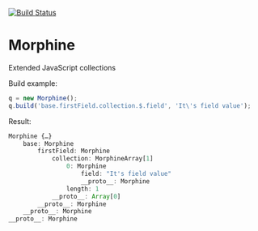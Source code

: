 [![Build Status](https://travis-ci.org/KlimMalgin/Morphine.svg?branch=master)](https://travis-ci.org/KlimMalgin/Morphine)

Morphine
========

Extended JavaScript collections


Build example:
```js
q = new Morphine();
q.build('base.firstField.collection.$.field', 'It\'s field value');
```

Result:
```js
Morphine {…}
    base: Morphine
        firstField: Morphine
            collection: MorphineArray[1]
                0: Morphine
                    field: "It's field value"
                    __proto__: Morphine
                length: 1
            __proto__: Array[0]
        __proto__: Morphine
    __proto__: Morphine
__proto__: Morphine
```